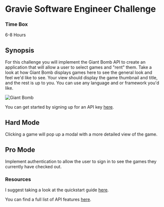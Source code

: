 # Gravie Software Engineer Challenge    

### Time Box
6-8 Hours

## Synopsis

For this challenge you will implement the Giant Bomb API to create an application that will allow a user to select games and "rent" them. Take a look at how Giant Bomb displays games here to see the general look and feel we'd like to see. Your view should display the game thumbnail and title, and the rest is up to you. You can use any language and or framework you'd like.

![Giant Bomb](https://upload.wikimedia.org/wikipedia/en/4/4b/Giant_Bomb_logo.png)

You can get started by signing up for an API key [here](https://www.giantbomb.com/api/).

## Hard Mode
Clicking a game will pop up a modal with a more detailed view of the game.

## Pro Mode
Implement authentication to allow the user to sign in to see the games they currently have checked out.

### Resources

I suggest taking a look at the quickstart guide [here](https://www.giantbomb.com/forums/api-developers-3017/quick-start-guide-to-using-the-api-1427959/).

You can find a full list of API features [here](https://www.giantbomb.com/api/documentation).
